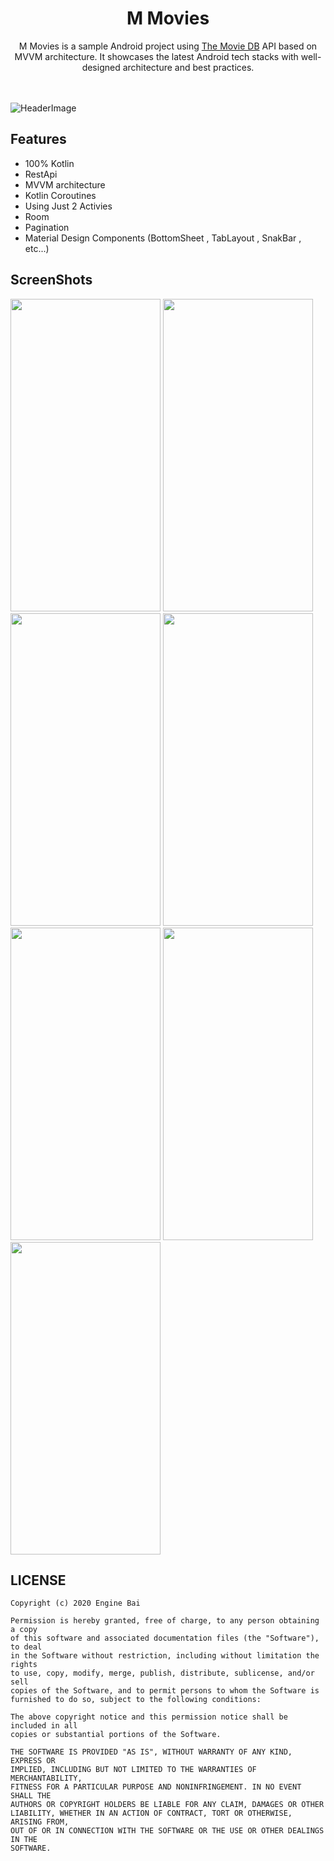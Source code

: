 <h1 align="center">M Movies</h1>

<p align="center">
M Movies is a sample Android project using <a href="https://www.themoviedb.org/">The Movie DB</a> API based on MVVM architecture. It showcases the latest Android tech stacks with well-designed architecture and best practices.
  
  </br>
  </br>
  </br>
  
![HeaderImage](ScreenShots/8.png)


## Features
* 100% Kotlin
* RestApi
* MVVM architecture
* Kotlin Coroutines
* Using Just 2 Activies
* Room
* Pagination
* Material Design Components (BottomSheet , TabLayout , SnakBar , etc...)

## ScreenShots
<p align = "left" >
  <img width="240" height="500" src="ScreenShots/1.png">
  <img width="240" height="500"  src="ScreenShots/2.png"> 
  <img width="240" height="500" src="ScreenShots/3.png"> 
  <img width="240" height="500" src="ScreenShots/4.png">
  <img width="240" height="500"  src="ScreenShots/5.png"> 
  <img width="240" height="500" src="ScreenShots/6.png">
  <img width="240" height="500" src="ScreenShots/7.png">
</p>

## LICENSE

```
Copyright (c) 2020 Engine Bai

Permission is hereby granted, free of charge, to any person obtaining a copy
of this software and associated documentation files (the "Software"), to deal
in the Software without restriction, including without limitation the rights
to use, copy, modify, merge, publish, distribute, sublicense, and/or sell
copies of the Software, and to permit persons to whom the Software is
furnished to do so, subject to the following conditions:

The above copyright notice and this permission notice shall be included in all
copies or substantial portions of the Software.

THE SOFTWARE IS PROVIDED "AS IS", WITHOUT WARRANTY OF ANY KIND, EXPRESS OR
IMPLIED, INCLUDING BUT NOT LIMITED TO THE WARRANTIES OF MERCHANTABILITY,
FITNESS FOR A PARTICULAR PURPOSE AND NONINFRINGEMENT. IN NO EVENT SHALL THE
AUTHORS OR COPYRIGHT HOLDERS BE LIABLE FOR ANY CLAIM, DAMAGES OR OTHER
LIABILITY, WHETHER IN AN ACTION OF CONTRACT, TORT OR OTHERWISE, ARISING FROM,
OUT OF OR IN CONNECTION WITH THE SOFTWARE OR THE USE OR OTHER DEALINGS IN THE
SOFTWARE.
```

